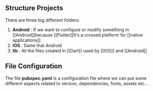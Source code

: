
## Structure Projects

There are three big different folders:

1. **Android** : If we want to configure or modify something in [[Android]]because [[Flutter]]it's a crossed platform for [[native applications]]
2. **IOS** : Same that Android
3. **lib** : All the files created in [[Dart]] used by [[IOS]] and [[Android]]


## File Configuration

The file **pubspec.yaml** is a configuration file where we can put some different aspects related to version, dependencies, fonts, assets etc…

